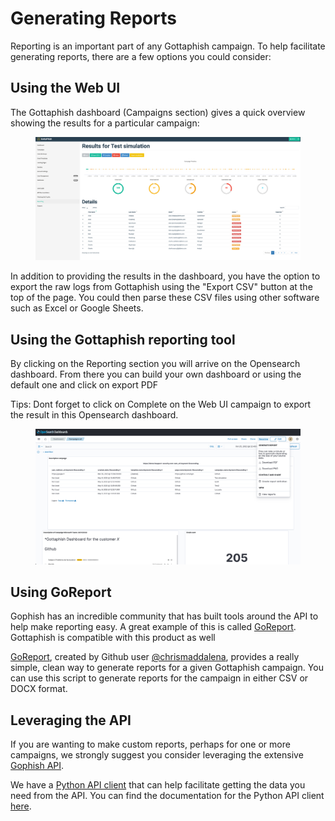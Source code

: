 # Generating Reports

Reporting is an important part of any Gottaphish campaign. To help facilitate generating reports, there are a few options you could consider:

## Using the Web UI

The Gottaphish dashboard (Campaigns section) gives a quick overview showing the results for a particular campaign:

<figure><img src="../.gitbook/assets/image (3).png" alt=""><figcaption></figcaption></figure>

In addition to providing the results in the dashboard, you have the option to export the raw logs from Gottaphish using the "Export CSV" button at the top of the page. You could then parse these CSV files using other software such as Excel or Google Sheets.

## Using the Gottaphish reporting tool

By clicking on the Reporting section you will arrive on the Opensearch dashboard. From there you can build your own dashboard or using the default one and click on export PDF

Tips: Dont forget to click on Complete on the Web UI campaign to export the result in this Opensearch dashboard.

<figure><img src="../.gitbook/assets/image (5).png" alt=""><figcaption></figcaption></figure>

## Using GoReport

Gophish has an incredible community that has built tools around the API to help make reporting easy. A great example of this is called [GoReport](https://github.com/chrismaddalena/GoReport). Gottaphish is compatible with this product as well

[GoReport](https://github.com/chrismaddalena/GoReport), created by Github user [@chrismaddalena](https://github.com/chrismaddalena/), provides a really simple, clean way to generate reports for a given Gottaphish campaign. You can use this script to generate reports for the campaign in either CSV or DOCX format.

## Leveraging the API

If you are wanting to make custom reports, perhaps for one or more campaigns, we strongly suggest you consider leveraging the extensive [Gophish API](https://docs.getgophish.com/api-documentation/).

We have a [Python API client](https://github.com/gophish/api-client-python) that can help facilitate getting the data you need from the API. You can find the documentation for the Python API client [here](https://docs.getgophish.com/python-api-client/).
